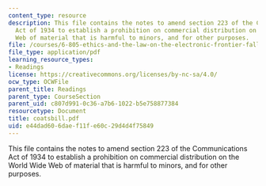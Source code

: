 ```yaml
---
content_type: resource
description: This file contains the notes to amend section 223 of the Communications
  Act of 1934 to establish a prohibition on commercial distribution on the World Wide
  Web of material that is harmful to minors, and for other purposes.
file: /courses/6-805-ethics-and-the-law-on-the-electronic-frontier-fall-2005/e44dad606daef11fe60c29d4d4f75849_coatsbill.pdf
file_type: application/pdf
learning_resource_types:
- Readings
license: https://creativecommons.org/licenses/by-nc-sa/4.0/
ocw_type: OCWFile
parent_title: Readings
parent_type: CourseSection
parent_uid: c807d991-0c36-a7b6-1022-b5e758877384
resourcetype: Document
title: coatsbill.pdf
uid: e44dad60-6dae-f11f-e60c-29d4d4f75849
---
```

This file contains the notes to amend section 223 of the Communications Act of 1934 to establish a prohibition on commercial distribution on the World Wide Web of material that is harmful to minors, and for other purposes.